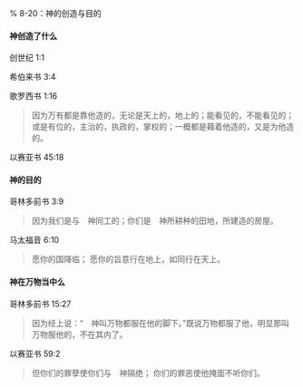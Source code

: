 % 8-20：神的创造与目的

#### 神创造了什么

创世纪 1:1

希伯来书 3:4

歌罗西书 1:16

> 因为万有都是靠他造的，无论是天上的，地上的；能看见的，不能看见的；或是有位的，主治的，执政的，掌权的；一概都是藉着他造的，又是为他造的。

以赛亚书 45:18

#### 神的目的

哥林多前书 3:9

> 因为我们是与　神同工的；你们是　神所耕种的田地，所建造的房屋。

马太福音 6:10

> 愿你的国降临；
> 愿你的旨意行在地上，如同行在天上。

#### 神在万物当中么

哥林多前书 15:27

> 因为经上说：“　神叫万物都服在他的脚下。”既说万物都服了他，明显那叫万物服他的，不在其内了。

以赛亚书 59:2

> 但你们的罪孽使你们与　神隔绝；
> 你们的罪恶使他掩面不听你们。
